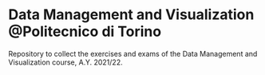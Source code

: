 # Data Management and Visualization @Politecnico di Torino
Repository to collect the exercises and exams of the Data Management and Visualization course, A.Y. 2021/22.

